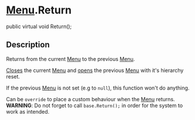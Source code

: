 # [Menu](Menu).Return

public virtual void Return();

## Description

Returns from the current [Menu](Menu) to the previous [Menu](Menu).

[Closes](Menu.Close) the current [Menu](Menu) and [opens](Menu.Open) the previous [Menu](Menu) with it's hierarchy reset.

If the previous [Menu](Menu) is not set (e.g to `null`), this function won't do anything.

Can be `override` to place a custom behaviour when the [Menu](Menu) returns.
**WARNING**: Do not forget to call `base.Return();` in order for the system to work as intended.